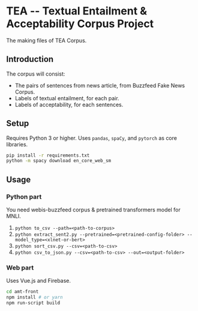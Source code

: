 # TEA -- Textual Entailment & Acceptability Corpus Project

The making files of TEA Corpus.

## Introduction

The corpus will consist:

- The pairs of sentences from news article, from Buzzfeed Fake News Corpus.
- Labels of textual entailment, for each pair.
- Labels of acceptability, for each sentences.

## Setup

Requires Python 3 or higher.
Uses `pandas`, `spaCy`, and `pytorch` as core libraries.

```bash
pip install -r requirements.txt
python -m spacy download en_core_web_sm
```

## Usage

### Python part

You need webis-buzzfeed corpus & pretrained transformers model for MNLI.

1. `python to_csv --path=<path-to-corpus>`
2. `python extract_sent2.py --pretrained=<pretrained-config-folder> --model_type=<xlnet-or-bert>`
3. `python sort_csv.py --csv=<path-to-csv>`
4. `python csv_to_json.py --csv=<path-to-csv> --out=<output-folder>`

### Web part

Uses Vue.js and Firebase.

```bash
cd amt-front
npm install # or yarn
npm run-script build
```
